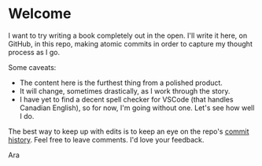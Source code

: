 # Welcome

I want to try writing a book completely out in the open. I'll write it here, on GitHub, in this repo, making atomic commits in order to capture my thought process as I go.

Some caveats:
- The content here is the furthest thing from a polished product.
- It will change, sometimes drastically, as I work through the story.
- I have yet to find a decent spell checker for VSCode (that handles Canadian English), so for now, I'm going without one. Let's see how well I do.
  
 The best way to keep up with edits is to keep an eye on the repo's [commit history](https://github.com/arapehl/book-1/commits/trunk). Feel free to leave comments. I'd love your feedback.

Ara